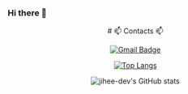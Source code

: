 ### Hi there 👋
<center>
  # 📫 Contacts 📫

  [![Gmail Badge](https://img.shields.io/badge/Gmail-d14836?style=flat-square&logo=Gmail&logoColor=white&link=mailto:jihee.dev@gmail.com)](mailto:jihee.dev@gmail.com)
  <!--
  [![Facebook Badge](https://img.shields.io/badge/Facebook-1877f2?style=flat-square&logo=Facebook&logoColor=white&link=https://www.facebook.com/profile.php?id=100006293478357)](https://www.facebook.com/profile.php?id=100006293478357)
  [![Instagram Badge](https://img.shields.io/badge/Instagram-e4405f?style=flat-square&logo=Instagram&logoColor=white&link=https://www.instagram.com/plat_67/)](https://www.instagram.com/plat_67/)
  -->

   
   
   
  [![Top Langs](https://github-readme-stats.vercel.app/api/top-langs/?username=jihee-dev&layout=compact)](https://github.com/anuraghazra/github-readme-stats)

   
   
   
  ![jihee-dev's GitHub stats](https://github-readme-stats.vercel.app/api?username=jihee-dev&count_private=true&show_icons=true&theme=onedark)

</center>


<!--
**jihee-dev/jihee-dev** is a ✨ _special_ ✨ repository because its `README.md` (this file) appears on your GitHub profile.

Here are some ideas to get you started:

- 🔭 I’m currently working on ...
- 🌱 I’m currently learning ...
- 👯 I’m looking to collaborate on ...
- 🤔 I’m looking for help with ...
- 💬 Ask me about ...
- 📫 How to reach me: ...
- 😄 Pronouns: ...
- ⚡ Fun fact: ...
-->
